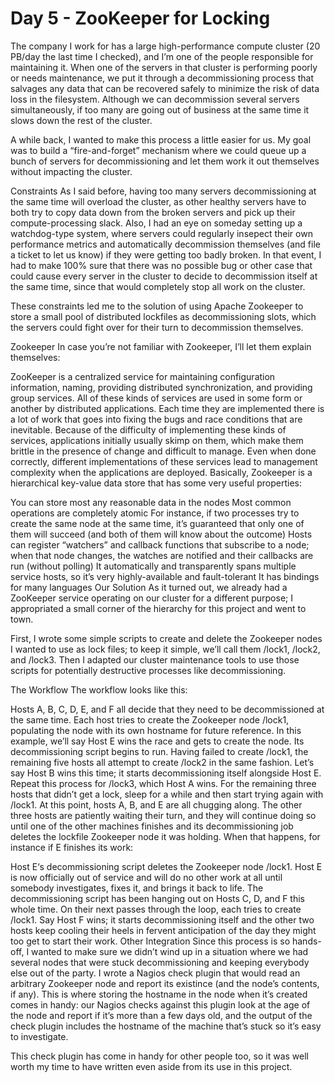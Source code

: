 # Day 5 - ZooKeeper for Locking

The company I work for has a large high-performance compute cluster (20 PB/day the last time I checked), and I’m one of the people responsible for maintaining it. When one of the servers in that cluster is performing poorly or needs maintenance, we put it through a decommissioning process that salvages any data that can be recovered safely to minimize the risk of data loss in the filesystem. Although we can decommission several servers simultaneously, if too many are going out of business at the same time it slows down the rest of the cluster.

A while back, I wanted to make this process a little easier for us. My goal was to build a “fire-and-forget” mechanism where we could queue up a bunch of servers for decommissioning and let them work it out themselves without impacting the cluster.

Constraints
As I said before, having too many servers decommissioning at the same time will overload the cluster, as other healthy servers have to both try to copy data down from the broken servers and pick up their compute-processing slack. Also, I had an eye on someday setting up a watchdog-type system, where servers could regularly insepect their own performance metrics and automatically decommission themselves (and file a ticket to let us know) if they were getting too badly broken. In that event, I had to make 100% sure that there was no possible bug or other case that could cause every server in the cluster to decide to decommission itself at the same time, since that would completely stop all work on the cluster.

These constraints led me to the solution of using Apache Zookeeper to store a small pool of distributed lockfiles as decommissioning slots, which the servers could fight over for their turn to decommission themselves.

Zookeeper
In case you’re not familiar with Zookeeper, I’ll let them explain themselves:

ZooKeeper is a centralized service for maintaining configuration information, naming, providing distributed synchronization, and providing group services. All of these kinds of services are used in some form or another by distributed applications. Each time they are implemented there is a lot of work that goes into fixing the bugs and race conditions that are inevitable. Because of the difficulty of implementing these kinds of services, applications initially usually skimp on them, which make them brittle in the presence of change and difficult to manage. Even when done correctly, different implementations of these services lead to management complexity when the applications are deployed.
Basically, Zookeeper is a hierarchical key-value data store that has some very useful properties:

You can store most any reasonable data in the nodes
Most common operations are completely atomic
For instance, if two processes try to create the same node at the same time, it’s guaranteed that only one of them will succeed (and both of them will know about the outcome)
Hosts can register “watchers” and callback functions that subscribe to a node; when that node changes, the watches are notified and their callbacks are run (without polling)
It automatically and transparently spans multiple service hosts, so it’s very highly-available and fault-tolerant
It has bindings for many languages
Our Solution
As it turned out, we already had a ZooKeeper service operating on our cluster for a different purpose; I appropriated a small corner of the hierarchy for this project and went to town.

First, I wrote some simple scripts to create and delete the Zookeeper nodes I wanted to use as lock files; to keep it simple, we’ll call them /lock1, /lock2, and /lock3. Then I adapted our cluster maintenance tools to use those scripts for potentially destructive processes like decommissioning.

The Workflow
The workflow looks like this:

Hosts A, B, C, D, E, and F all decide that they need to be decommissioned at the same time.
Each host tries to create the Zookeeper node /lock1, populating the node with its own hostname for future reference.
In this example, we’ll say Host E wins the race and gets to create the node. Its decommissioning script begins to run.
Having failed to create /lock1, the remaining five hosts all attempt to create /lock2 in the same fashion.
Let’s say Host B wins this time; it starts decommissioning itself alongside Host E.
Repeat this process for /lock3, which Host A wins.
For the remaining three hosts that didn’t get a lock, sleep for a while and then start trying again with /lock1.
At this point, hosts A, B, and E are all chugging along. The other three hosts are patiently waiting their turn, and they will continue doing so until one of the other machines finishes and its decommissioning job deletes the lockfile Zookeeper node it was holding. When that happens, for instance if E finishes its work:

Host E‘s decommissioning script deletes the Zookeeper node /lock1. Host E is now officially out of service and will do no other work at all until somebody investigates, fixes it, and brings it back to life.
The decommissioning script has been hanging out on Hosts C, D, and F this whole time. On their next passes through the loop, each tries to create /lock1.
Say Host F wins; it starts decommissioning itself and the other two hosts keep cooling their heels in fervent anticipation of the day they might too get to start their work.
Other Integration
Since this process is so hands-off, I wanted to make sure we didn’t wind up in a situation where we had several nodes that were stuck decommissioning and keeping everybody else out of the party. I wrote a Nagios check plugin that would read an arbitrary Zookeeper node and report its existince (and the node’s contents, if any). This is where storing the hostname in the node when it’s created comes in handy: our Nagios checks against this plugin look at the age of the node and report if it’s more than a few days old, and the output of the check plugin includes the hostname of the machine that’s stuck so it’s easy to investigate.

This check plugin has come in handy for other people too, so it was well worth my time to have written even aside from its use in this project.
